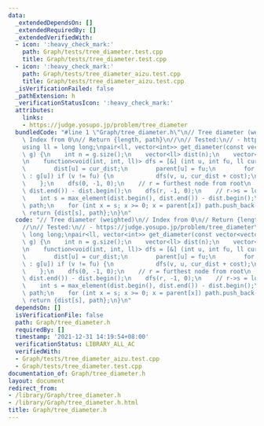 ```yaml
---
data:
  _extendedDependsOn: []
  _extendedRequiredBy: []
  _extendedVerifiedWith:
  - icon: ':heavy_check_mark:'
    path: Graph/tests/tree_diameter.test.cpp
    title: Graph/tests/tree_diameter.test.cpp
  - icon: ':heavy_check_mark:'
    path: Graph/tests/tree_diameter_aizu.test.cpp
    title: Graph/tests/tree_diameter_aizu.test.cpp
  _isVerificationFailed: false
  _pathExtension: h
  _verificationStatusIcon: ':heavy_check_mark:'
  attributes:
    links:
    - https://judge.yosupo.jp/problem/tree_diameter
  bundledCode: "#line 1 \"Graph/tree_diameter.h\"\n// Tree diameter (weighted)\n//\
    \ Index from 0\n// Return {length, path}\n//\n// Tested:\n// - https://judge.yosupo.jp/problem/tree_diameter\n\
    using ll = long long;\npair<ll, vector<int>> get_diameter(const vector<vector<pair<int,int>>>&\
    \ g) {\n    int n = g.size();\n    vector<ll> dist(n);\n    vector<int> parent(n);\n\
    \n    function<void(int, int, ll)> dfs = [&] (int u, int fu, ll cur_dist) {\n\
    \        dist[u] = cur_dist;\n        parent[u] = fu;\n        for (auto [v, cost]\
    \ : g[u]) if (v != fu) {\n            dfs(v, u, cur_dist + cost);\n        }\n\
    \    };\n    dfs(0, -1, 0);\n    // r = furthest node from root\n    int r = max_element(dist.begin(),\
    \ dist.end()) - dist.begin();\n    dfs(r, -1, 0);\n    // r->s = longest path\n\
    \    int s = max_element(dist.begin(), dist.end()) - dist.begin();\n\n    vector<int>\
    \ path;\n    for (int x = s; x >= 0; x = parent[x]) path.push_back(x);\n\n   \
    \ return {dist[s], path};\n}\n"
  code: "// Tree diameter (weighted)\n// Index from 0\n// Return {length, path}\n\
    //\n// Tested:\n// - https://judge.yosupo.jp/problem/tree_diameter\nusing ll =\
    \ long long;\npair<ll, vector<int>> get_diameter(const vector<vector<pair<int,int>>>&\
    \ g) {\n    int n = g.size();\n    vector<ll> dist(n);\n    vector<int> parent(n);\n\
    \n    function<void(int, int, ll)> dfs = [&] (int u, int fu, ll cur_dist) {\n\
    \        dist[u] = cur_dist;\n        parent[u] = fu;\n        for (auto [v, cost]\
    \ : g[u]) if (v != fu) {\n            dfs(v, u, cur_dist + cost);\n        }\n\
    \    };\n    dfs(0, -1, 0);\n    // r = furthest node from root\n    int r = max_element(dist.begin(),\
    \ dist.end()) - dist.begin();\n    dfs(r, -1, 0);\n    // r->s = longest path\n\
    \    int s = max_element(dist.begin(), dist.end()) - dist.begin();\n\n    vector<int>\
    \ path;\n    for (int x = s; x >= 0; x = parent[x]) path.push_back(x);\n\n   \
    \ return {dist[s], path};\n}\n"
  dependsOn: []
  isVerificationFile: false
  path: Graph/tree_diameter.h
  requiredBy: []
  timestamp: '2021-12-31 14:19:54+08:00'
  verificationStatus: LIBRARY_ALL_AC
  verifiedWith:
  - Graph/tests/tree_diameter_aizu.test.cpp
  - Graph/tests/tree_diameter.test.cpp
documentation_of: Graph/tree_diameter.h
layout: document
redirect_from:
- /library/Graph/tree_diameter.h
- /library/Graph/tree_diameter.h.html
title: Graph/tree_diameter.h
---
```

